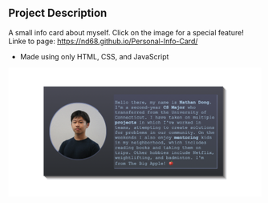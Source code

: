 ## Project Description

A small info card about myself. Click on the image for a special feature!
Linke to page: https://nd68.github.io/Personal-Info-Card/
- Made using only HTML, CSS, and JavaScript

![preview](https://github.com/ND68/Personal-Info-Card/blob/main/img/preview.png?raw=true)
